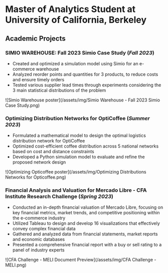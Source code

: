 # Master of Analytics Student at University of California, Berkeley

## Academic Projects
### SIMIO WAREHOUSE: Fall 2023 Simio Case Study (_Fall 2023_)
- Created and optimized a simulation model using Simio for an e-commerce warehouse 
- Analyzed reorder points and quantities for 3 products, to reduce costs and ensure timely orders
- Tested various supplier lead times through experiments considering the 3 main statistical distributions of the problem

![Simio Warehouse poster](/assets/img/Simio Warehouse - Fall 2023 Simio Case Study.png)

### Optimizing Distribution Networks for OptiCoffee (_Summer 2023_)
- Formulated a mathematical model to design the optimal logistics distribution network for OptiCoffee
- Optimized cost-efficient coffee distribution across 5 national networks based on cost and distance constraints
- Developed a Python simulation model to evaluate and refine the proposed network design

![Optimizing Opticoffee poster](/assets/img/Optimizing Distributions Networks for Opticoffee.png)

### Financial Analysis and Valuation for Mercado Libre - CFA Institute Research Challenge (_Spring 2023_)
- Conducted an in-depth financial valuation of Mercado Libre, focusing on key financial metrics, market trends, and competitive positioning within the e-commerce industry
- Utilized Tableau to design and develop 16 visualizations that effectively convey complex financial data
- Gathered and analyzed data from financial statements, market reports and economic databases
- Presented a comprehensive financial report with a buy or sell rating to a panel of industry experts

![CFA Challenge - MELI Document Preview](/assets/img/CFA Challenge - MELI.png)
